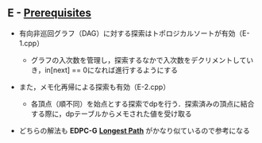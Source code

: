 ## E - [Prerequisites](https://atcoder.jp/contests/abc315/tasks/abc315_e)

- 有向非巡回グラフ（DAG）に対する探索はトポロジカルソートが有効（E-1.cpp）
    - グラフの入次数を管理し，探索するなかで入次数をデクリメントしていき，in[next] == 0になれば進行するようにする

- また，メモ化再帰による探索も有効（E-2.cpp）
    - 各頂点（順不同）を始点とする探索でdpを行う．探索済みの頂点に結合する際に，dpテーブルからメモされた値を受け取る

- どちらの解法も **EDPC-G** [**Longest Path**](https://atcoder.jp/contests/dp/tasks/dp_g) がかなり似ているので参考になる
